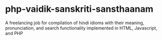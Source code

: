 # php-vaidik-sanskriti-sansthaanam
A freelancing job for compilation of hindi idioms with their meaning, pronunciation, and search functionality implemented in HTML, Javascript, and PHP
